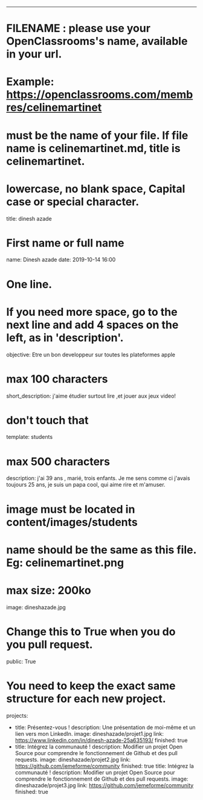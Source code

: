 ---
# FILENAME : please use your OpenClassrooms's name, available in your url.
# Example: https://openclassrooms.com/membres/celinemartinet
# must be the name of your file. If file name is celinemartinet.md, title is celinemartinet.
# lowercase, no blank space, Capital case or special character.
title: dinesh azade

# First name or full name
name: Dinesh azade
date: 2019-10-14 16:00

# One line.
# If you need more space, go to the next line and add 4 spaces on the left, as in 'description'.
objective: Etre un bon developpeur sur toutes les plateformes apple
# max 100 characters
short_description: j'aime étudier surtout lire ,et jouer aux jeux video!

# don't touch that
template: students

# max 500 characters
description:
    j'ai 39 ans , marié, trois enfants. Je me sens comme ci j'avais toujours 25 ans, je suis un papa cool, qui aime rire et m'amuser.

# image must be located in content/images/students
# name should be the same as this file. Eg: celinemartinet.png
# max size: 200ko
image: dineshazade.jpg

# Change this to True when you do you pull request.
public: True

# You need to keep the exact same structure for each new project.
projects:
  - title: Présentez-vous !
    description: Une présentation de moi-même et un lien vers mon LinkedIn.
    image: dineshazade/projet1.jpg
    link: https://www.linkedin.com/in/dinesh-azade-25a635193/
    finished: true
  - title: Intégrez la communauté !
    description: Modifier un projet Open Source pour comprendre le fonctionnement de Github et des pull requests.
    image: dineshazade/projet2.jpg
    link: https://github.com/jemeforme/community
    finished: true
    title: Intégrez la communauté !
    description: Modifier un projet Open Source pour comprendre le fonctionnement de Github et des pull requests.
    image: dineshazade/projet3.jpg
    link: https://github.com/jemeforme/community
    finished: true
  
